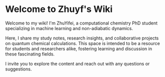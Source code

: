 # Welcome to Zhuyf's Wiki

Welcome to my wiki! I'm ZhuYifei, a computational chemistry PhD student specializing in machine learning and non-adiabatic dynamics.

Here, I share my study notes, research insights, and collaborative projects on quantum chemical calculations. This space is intended to be a resource for students and researchers alike, fostering learning and discussion in these fascinating fields.

I invite you to explore the content and reach out with any questions or suggestions.
